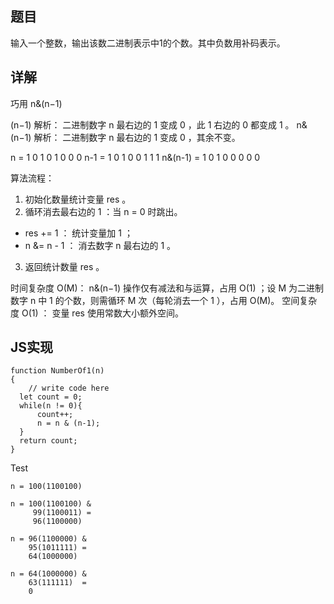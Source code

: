## 题目

输入一个整数，输出该数二进制表示中1的个数。其中负数用补码表示。

## 详解

巧用 n&(n−1)

(n−1) 解析： 二进制数字 n 最右边的 1 变成 0 ，此 1 右边的 0 都变成 1 。
n&(n−1) 解析： 二进制数字 n 最右边的 1 变成 0 ，其余不变。

n       = 1 0 1 0 1 0 0 0
n-1     = 1 0 1 0 0 1 1 1
n&(n-1) = 1 0 1 0 0 0 0 0

算法流程：
1. 初始化数量统计变量 res 。
2. 循环消去最右边的 1 ：当 n = 0 时跳出。
  - res += 1 ： 统计变量加 1 ；
  - n &= n - 1 ： 消去数字 n 最右边的 1 。
3. 返回统计数量 res 。

时间复杂度 O(M)： n&(n−1) 操作仅有减法和与运算，占用 O(1) ；设 M 为二进制数字 n 中 1 的个数，则需循环 M 次（每轮消去一个 1 ），占用 O(M)。
空间复杂度 O(1) ： 变量 res 使用常数大小额外空间。

## JS实现

```
function NumberOf1(n)
{
    // write code here
  let count = 0;
  while(n != 0){
      count++;
      n = n & (n-1);
  }
  return count;
}
```

Test
```
n = 100(1100100)

n = 100(1100100) & 
     99(1100011) = 
     96(1100000)

n = 96(1100000) &
    95(1011111) =
    64(1000000)

n = 64(1000000) &
    63(111111)  =
    0
```